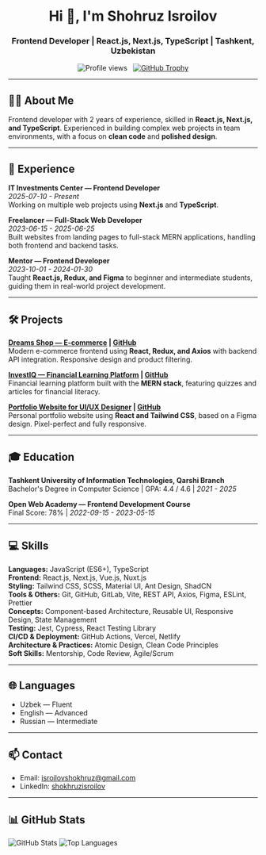 <h1 align="center">Hi 👋, I'm Shohruz Isroilov</h1>
<h3 align="center">Frontend Developer | React.js, Next.js, TypeScript | Tashkent, Uzbekistan</h3>

<p align="center">
  <img src="https://komarev.com/ghpvc/?username=shokhruzisroilov&label=Profile%20views&color=0e75b6&style=flat" alt="Profile views" />
  &nbsp;
  <a href="https://github-profile-trophy.vercel.app/?username=shokhruzisroilov"><img src="https://github-profile-trophy.vercel.app/?username=shokhruzisroilov" alt="GitHub Trophy" /></a>
</p>

---

## 👨‍💻 About Me
Frontend developer with 2 years of experience, skilled in **React.js, Next.js, and TypeScript**. Experienced in building complex web projects in team environments, with a focus on **clean code** and **polished design**.

---

## 🚀 Experience

**IT Investments Center — Frontend Developer**  
*2025-07-10 - Present*  
Working on multiple web projects using **Next.js** and **TypeScript**.

**Freelancer — Full-Stack Web Developer**  
*2023-06-15 - 2025-06-25*  
Built websites from landing pages to full-stack MERN applications, handling both frontend and backend tasks.

**Mentor — Frontend Developer**  
*2023-10-01 - 2024-01-30*  
Taught **React.js, Redux, and Figma** to beginner and intermediate students, guiding them in real-world project development.

---

## 🛠 Projects

**[Dreams Shop — E-commerce](#) | [GitHub](#)**  
Modern e-commerce frontend using **React, Redux, and Axios** with backend API integration. Responsive design and product filtering.

**[InvestlQ — Financial Learning Platform](#) | [GitHub](#)**  
Financial learning platform built with the **MERN stack**, featuring quizzes and articles for financial literacy.

**[Portfolio Website for UI/UX Designer](#) | [GitHub](#)**  
Personal portfolio website using **React and Tailwind CSS**, based on a Figma design. Pixel-perfect and fully responsive.

---

## 🎓 Education

**Tashkent University of Information Technologies, Qarshi Branch**  
Bachelor's Degree in Computer Science | GPA: 4.4 / 4.6 | *2021 - 2025*

**Open Web Academy — Frontend Development Course**  
Final Score: 78% | *2022-09-15 - 2023-05-15*

---

## 💻 Skills

**Languages:** JavaScript (ES6+), TypeScript  
**Frontend:** React.js, Next.js, Vue.js, Nuxt.js  
**Styling:** Tailwind CSS, SCSS, Material UI, Ant Design, ShadCN  
**Tools & Others:** Git, GitHub, GitLab, Vite, REST API, Axios, Figma, ESLint, Prettier  
**Concepts:** Component-based Architecture, Reusable UI, Responsive Design, State Management  
**Testing:** Jest, Cypress, React Testing Library  
**CI/CD & Deployment:** GitHub Actions, Vercel, Netlify  
**Architecture & Practices:** Atomic Design, Clean Code Principles  
**Soft Skills:** Mentorship, Code Review, Agile/Scrum

---

## 🌐 Languages
- Uzbek — Fluent  
- English — Advanced  
- Russian — Intermediate  

---

## 📫 Contact
- Email: isroilovshokhruz@gmail.com  
- LinkedIn: [shokhruzisroilov](https://www.linkedin.com/in/shokhruzisroilov/) 

---

## 📊 GitHub Stats
<p align="left">
  <img src="https://github-readme-stats.vercel.app/api?username=shokhruzisroilov&show_icons=true&theme=radical" alt="GitHub Stats" />
  <img src="https://github-readme-stats.vercel.app/api/top-langs?username=shokhruzisroilov&show_icons=true&layout=compact&theme=radical" alt="Top Languages" />
</p>
